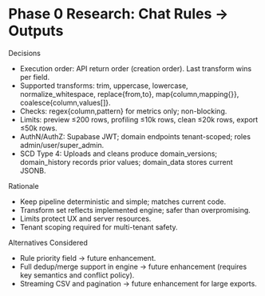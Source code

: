 # Phase 0 Research: Chat Rules → Outputs

Decisions
- Execution order: API return order (creation order). Last transform wins per field.
- Supported transforms: trim, uppercase, lowercase, normalize_whitespace, replace{from,to}, map{column,mapping{}}, coalesce{column,values[]}.
- Checks: regex{column,pattern} for metrics only; non-blocking.
- Limits: preview ≤200 rows, profiling ≤10k rows, clean ≤20k rows, export ≤50k rows.
- AuthN/AuthZ: Supabase JWT; domain endpoints tenant-scoped; roles admin/user/super_admin.
- SCD Type 4: Uploads and cleans produce domain_versions; domain_history records prior values; domain_data stores current JSONB.

Rationale
- Keep pipeline deterministic and simple; matches current code.
- Transform set reflects implemented engine; safer than overpromising.
- Limits protect UX and server resources.
- Tenant scoping required for multi-tenant safety.

Alternatives Considered
- Rule priority field → future enhancement.
- Full dedup/merge support in engine → future enhancement (requires key semantics and conflict policy).
- Streaming CSV and pagination → future enhancement for large exports.
